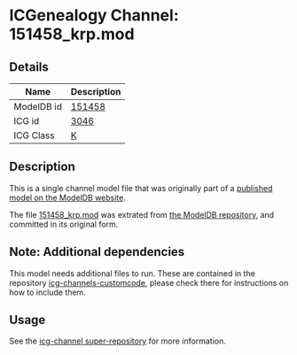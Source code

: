 # ICGenealogy Channel: 151458\_krp.mod

## Details

Name | Description
---- | -----------
ModelDB id | [151458](http://senselab.med.yale.edu/ModelDB/ShowModel.cshtml?model=151458)
ICG id | [3046](http://icg.neurotheory.ox.ac.uk/channels/1/3046)
ICG Class | [K](http://icg.neurotheory.ox.ac.uk/channels/1)

## Description

This is a single channel model file that was originally part of a [published model on the ModelDB website](http://senselab.med.yale.edu/mModelDB/ShowModel.cshtml?model=151458).

The file [151458\_krp.mod](151458_krp.mod) was extrated from [the ModelDB repository](http://senselab.med.yale.edu/ModelDB/ShowModel.cshtml?model=151458), and committed in its original form.

## Note: Additional dependencies
This model needs additional files to run. These are contained in the repository [icg-channels-customcode](https://github.com/icgenealogy/icg-channels-customcode), please check there for instructions on how to include them.


## Usage

See the [icg-channel super-repository](https://github.com/icgenealogy/icg-channels) for more information.